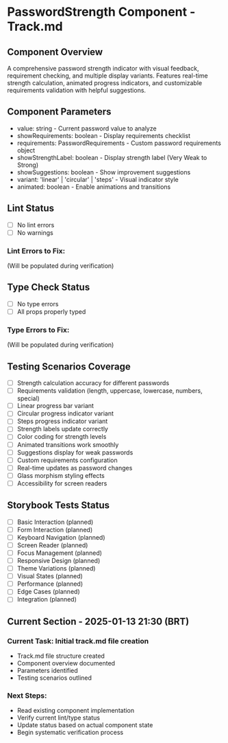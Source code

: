 # PasswordStrength Component - Track.md

## Component Overview

A comprehensive password strength indicator with visual feedback, requirement checking, and multiple display variants. Features real-time strength calculation, animated progress indicators, and customizable requirements validation with helpful suggestions.

## Component Parameters

- value: string - Current password value to analyze
- showRequirements: boolean - Display requirements checklist
- requirements: PasswordRequirements - Custom password requirements object
- showStrengthLabel: boolean - Display strength label (Very Weak to Strong)
- showSuggestions: boolean - Show improvement suggestions
- variant: 'linear' | 'circular' | 'steps' - Visual indicator style
- animated: boolean - Enable animations and transitions

## Lint Status

- [ ] No lint errors
- [ ] No warnings

### Lint Errors to Fix:

(Will be populated during verification)

## Type Check Status

- [ ] No type errors
- [ ] All props properly typed

### Type Errors to Fix:

(Will be populated during verification)

## Testing Scenarios Coverage

- [ ] Strength calculation accuracy for different passwords
- [ ] Requirements validation (length, uppercase, lowercase, numbers, special)
- [ ] Linear progress bar variant
- [ ] Circular progress indicator variant
- [ ] Steps progress indicator variant
- [ ] Strength labels update correctly
- [ ] Color coding for strength levels
- [ ] Animated transitions work smoothly
- [ ] Suggestions display for weak passwords
- [ ] Custom requirements configuration
- [ ] Real-time updates as password changes
- [ ] Glass morphism styling effects
- [ ] Accessibility for screen readers

## Storybook Tests Status

- [ ] Basic Interaction (planned)
- [ ] Form Interaction (planned)
- [ ] Keyboard Navigation (planned)
- [ ] Screen Reader (planned)
- [ ] Focus Management (planned)
- [ ] Responsive Design (planned)
- [ ] Theme Variations (planned)
- [ ] Visual States (planned)
- [ ] Performance (planned)
- [ ] Edge Cases (planned)
- [ ] Integration (planned)

## Current Section - 2025-01-13 21:30 (BRT)

### Current Task: Initial track.md file creation

- Track.md file structure created
- Component overview documented
- Parameters identified
- Testing scenarios outlined

### Next Steps:

- Read existing component implementation
- Verify current lint/type status
- Update status based on actual component state
- Begin systematic verification process
